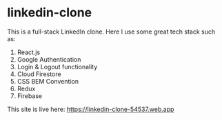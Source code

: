 # linkedin-clone

This is a full-stack LinkedIn clone. Here I use some great tech stack such as:

1. React.js
2. Google Authentication
3. Login & Logout functionality
4. Cloud Firestore
5. CSS BEM Convention
6. Redux
7. Firebase

This site is live here: https://linkedin-clone-54537.web.app

